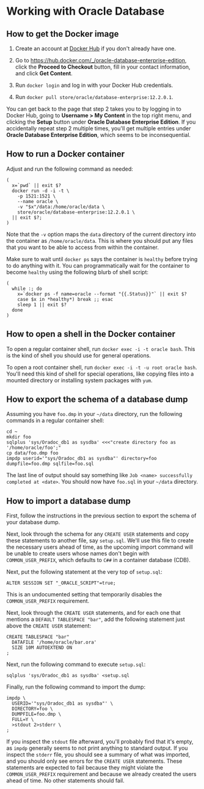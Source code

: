 # Working with Oracle Database

## How to get the Docker image

1. Create an account at [Docker Hub](https://hub.docker.com/) if you
   don't already have one.

2. Go to <https://hub.docker.com/_/oracle-database-enterprise-edition>,
   click the **Proceed to Checkout** button, fill in your contact
   information, and click **Get Content**.

3. Run `docker login` and log in with your Docker Hub credentials.

4. Run `docker pull store/oracle/database-enterprise:12.2.0.1`.

You can get back to the page that step 2 takes you to by logging in to
Docker Hub, going to **Username > My Content** in the top right menu,
and clicking the **Setup** button under
**Oracle Database Enterprise Edition**.
If you accidentally repeat step 2 multiple times, you'll get multiple
entries under **Oracle Database Enterprise Edition**, which seems to be
inconsequential.

## How to run a Docker container

Adjust and run the following command as needed:

```
(
  x=`pwd` || exit $?
  docker run -d -i -t \
    -p 1521:1521 \
    --name oracle \
    -v "$x"/data:/home/oracle/data \
    store/oracle/database-enterprise:12.2.0.1 \
  || exit $?;
)
```

Note that the `-v` option maps the `data` directory of the current
directory into the container as `/home/oracle/data`.
This is where you should put any files that you want to be able to
access from within the container.

Make sure to wait until `docker ps` says the container is `healthy`
before trying to do anything with it.
You can programmatically wait for the container to become `healthy`
using the following blurb of shell script:

```
(
  while :; do
    x=`docker ps -f name=oracle --format "{{.Status}}"` || exit $?
    case $x in *healthy*) break ;; esac
    sleep 1 || exit $?
  done
)
```

## How to open a shell in the Docker container

To open a regular container shell, run `docker exec -i -t oracle bash`.
This is the kind of shell you should use for general operations.

To open a root container shell, run
`docker exec -i -t -u root oracle bash`.
You'll need this kind of shell for special operations, like copying
files into a mounted directory or installing system packages with `yum`.

## How to export the schema of a database dump

Assuming you have `foo.dmp` in your `~/data` directory, run the
following commands in a regular container shell:

```
cd ~
mkdir foo
sqlplus 'sys/Oradoc_db1 as sysdba' <<<"create directory foo as '/home/oracle/foo';"
cp data/foo.dmp foo
impdp userid='"sys/Oradoc_db1 as sysdba"' directory=foo dumpfile=foo.dmp sqlfile=foo.sql
```

The last line of output should say something like
`Job <name> successfully completed at <date>`.
You should now have `foo.sql` in your `~/data` directory.

## How to import a database dump

First, follow the instructions in the previous section to export the
schema of your database dump.

Next, look through the schema for any `CREATE USER` statements and copy
these statements to another file, say `setup.sql`.
We'll use this file to create the necessary users ahead of time, as the
upcoming import command will be unable to create users whose names don't
begin with `COMMON_USER_PREFIX`, which defaults to `C##` in a container
database (CDB).

Next, put the following statement at the very top of `setup.sql`:

```
ALTER SESSION SET "_ORACLE_SCRIPT"=true;
```

This is an undocumented setting that temporarily disables the
`COMMON_USER_PREFIX` requirement.

Next, look through the `CREATE USER` statements, and for each one that
mentions a `DEFAULT TABLESPACE "bar"`, add the following statement just
above the `CREATE USER` statement:

```
CREATE TABLESPACE "bar"
  DATAFILE '/home/oracle/bar.ora'
  SIZE 10M AUTOEXTEND ON
;
```

Next, run the following command to execute `setup.sql`:

```
sqlplus 'sys/Oradoc_db1 as sysdba' <setup.sql
```

Finally, run the following command to import the dump:

```
impdp \
  USERID='"sys/Oradoc_db1 as sysdba"' \
  DIRECTORY=foo \
  DUMPFILE=foo.dmp \
  FULL=Y \
  >stdout 2>stderr \
;
```

If you inspect the `stdout` file afterward, you'll probably find that
it's empty, as `impdp` generally seems to not print anything to standard
output.
If you inspect the `stderr` file, you should see a summary of what was
imported, and you should only see errors for the `CREATE USER`
statements.
These statements are expected to fail because they might violate the
`COMMON_USER_PREFIX` requirement and because we already created the
users ahead of time.
No other statements should fail.
